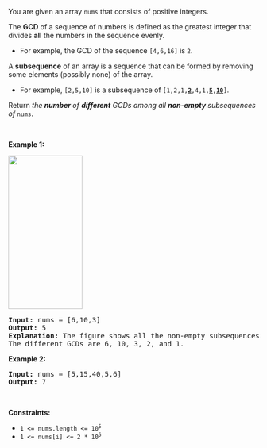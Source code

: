 You are given an array `` nums `` that consists of positive integers.

The __GCD__ of a sequence of numbers is defined as the greatest integer that divides __all__ the numbers in the sequence evenly.

*   For example, the GCD of the sequence `` [4,6,16] `` is `` 2 ``.

A __subsequence__ of an array is a sequence that can be formed by removing some elements (possibly none) of the array.

*   For example, `` [2,5,10] `` is a subsequence of <code>[1,2,1,<strong><u>2</u></strong>,4,1,<u><strong>5</strong></u>,<u><strong>10</strong></u>]</code>.

Return _the __number__ of __different__ GCDs among all __non-empty__ subsequences of_ `` nums ``.

&nbsp;

__Example 1:__

<img alt="" src="https://assets.leetcode.com/uploads/2021/03/17/image-1.png" style="width: 149px; height: 309px;"/>

<pre>
<strong>Input:</strong> nums = [6,10,3]
<strong>Output:</strong> 5
<strong>Explanation:</strong> The figure shows all the non-empty subsequences and their GCDs.
The different GCDs are 6, 10, 3, 2, and 1.
</pre>

__Example 2:__

<pre>
<strong>Input:</strong> nums = [5,15,40,5,6]
<strong>Output:</strong> 7
</pre>

&nbsp;

__Constraints:__

*   <code>1 &lt;= nums.length &lt;= 10<sup>5</sup></code>
*   <code>1 &lt;= nums[i] &lt;= 2 * 10<sup>5</sup></code>